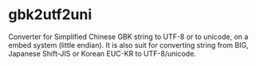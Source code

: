 # gbk2utf2uni
Converter for Simplified Chinese GBK string to UTF-8 or to unicode, on a embed system (little endian). It is also suit for converting string from BIG, Japanese Shift-JIS or Korean EUC-KR to UTF-8/unicode.
